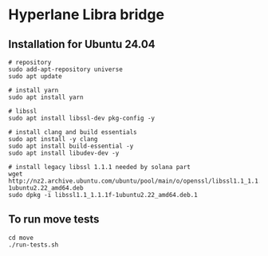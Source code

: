 # Hyperlane Libra bridge

## Installation for Ubuntu 24.04

```
# repository
sudo add-apt-repository universe
sudo apt update

# install yarn
sudo apt install yarn

# libssl
sudo apt install libssl-dev pkg-config -y

# install clang and build essentials
sudo apt install -y clang
sudo apt install build-essential -y
sudo apt install libudev-dev -y

# install legacy libssl 1.1.1 needed by solana part
wget http://nz2.archive.ubuntu.com/ubuntu/pool/main/o/openssl/libssl1.1_1.1.1f-1ubuntu2.22_amd64.deb
sudo dpkg -i libssl1.1_1.1.1f-1ubuntu2.22_amd64.deb.1
```


## To run move tests
```
cd move
./run-tests.sh
```